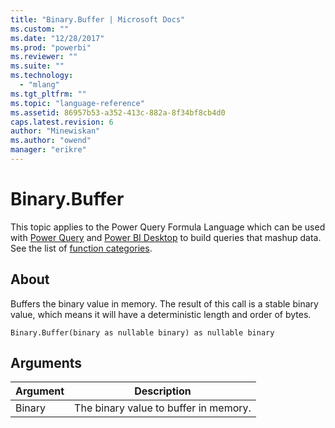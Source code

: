 ```yaml
---
title: "Binary.Buffer | Microsoft Docs"
ms.custom: ""
ms.date: "12/28/2017"
ms.prod: "powerbi"
ms.reviewer: ""
ms.suite: ""
ms.technology: 
  - "mlang"
ms.tgt_pltfrm: ""
ms.topic: "language-reference"
ms.assetid: 86957b53-a352-413c-882a-8f34bf8cb4d0
caps.latest.revision: 6
author: "Minewiskan"
ms.author: "owend"
manager: "erikre"
---
```

# Binary.Buffer
This topic applies to the Power Query Formula Language which can be used with [Power Query](https://support.office.com/article/Introduction-to-Microsoft-Power-Query-for-Excel-6E92E2F4-2079-4E1F-BAD5-89F6269CD605) and [Power BI Desktop](http://go.microsoft.com/fwlink/p/?LinkId=618607) to build queries that mashup data. See the list of [function categories](https://msdn.microsoft.com/en-us/library/mt211003.aspx).  
  
## About  
Buffers the binary value in memory. The result of this call is a stable binary value, which means it will have a deterministic length and order of bytes.  
  
```  
Binary.Buffer(binary as nullable binary) as nullable binary  
```  
  
## Arguments  
  
|Argument|Description|  
|------------|---------------|  
|Binary|The binary value to buffer in memory.|  
  
